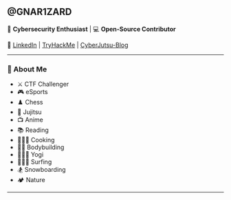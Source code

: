 <!-- Start of GitHub profile README -->

## @GNAR1ZARD 

👾 **Cybersecurity Enthusiast** | 💻 **Open-Source Contributor**

🔗 [LinkedIn](https://www.linkedin.com/in/ryan7926) | [TryHackMe](https://tryhackme.com/p/gnarizard) | [CyberJutsu-Blog](https://gnar1zard.github.io/cyberjutsu/)

---

### 👋 About Me

- ⚔️ CTF Challenger 
- 🎮 eSports
- ♟️ Chess
- 🥋 Jujitsu 
- 📺 Anime
- 📚 Reading
- 👨🏻‍🍳 Cooking
- 🏋🏻 Bodybuilding
- 🧘🏻‍♂️ Yogi
- 🏄🏻‍♂️ Surfing
- 🏂 Snowboarding
- 🏕️ Nature

---

<!-- End of GitHub profile README -->
